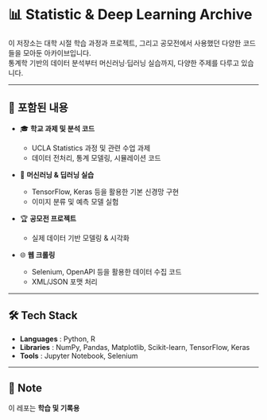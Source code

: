 # 📊 Statistic & Deep Learning Archive

이 저장소는 대학 시절 학습 과정과 프로젝트, 그리고 공모전에서 사용했던 다양한 코드들을 모아둔 아카이브입니다.  
통계학 기반의 데이터 분석부터 머신러닝·딥러닝 실습까지, 다양한 주제를 다루고 있습니다.

---

## 📂 포함된 내용

- 🎓 **학교 과제 및 분석 코드**  
  - UCLA Statistics 과정 및 관련 수업 과제  
  - 데이터 전처리, 통계 모델링, 시뮬레이션 코드

- 🤖 **머신러닝 & 딥러닝 실습**  
  - TensorFlow, Keras 등을 활용한 기본 신경망 구현  
  - 이미지 분류 및 예측 모델 실험  

- 🏆 **공모전 프로젝트**  
  - 실제 데이터 기반 모델링 & 시각화  

- 🌐 **웹 크롤링**  
  - Selenium, OpenAPI 등을 활용한 데이터 수집 코드  
  - XML/JSON 포맷 처리  

---
## 🛠️ Tech Stack

- **Languages** : Python, R  
- **Libraries** : NumPy, Pandas, Matplotlib, Scikit-learn, TensorFlow, Keras  
- **Tools** : Jupyter Notebook, Selenium  
---
## 📌 Note
이 레포는 **학습 및 기록용**
